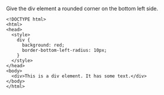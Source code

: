 Give the div element a rounded corner on the bottom left side.

    <!DOCTYPE html>
    <html>
    <head>
      <style>
        div {
          background: red;
          border-bottom-left-radius: 10px;
        }
      </style>
    </head>
    <body>
      <div>This is a div element. It has some text.</div>
    </body>
    </html>
